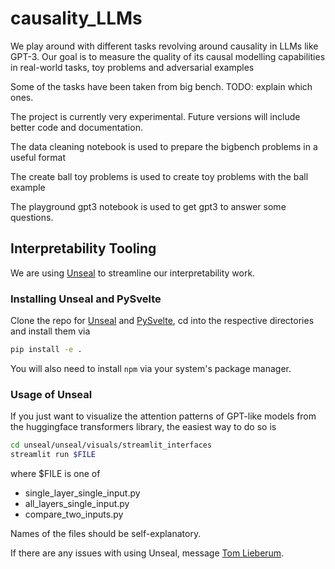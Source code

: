 # causality_LLMs

We play around with different tasks revolving around causality in LLMs like GPT-3. Our goal is to measure the quality of its causal modelling capabilities in real-world tasks, toy problems and adversarial examples

Some of the tasks have been taken from big bench.
TODO: explain which ones. 

The project is currently very experimental. Future versions will include better code and documentation. 

The data cleaning notebook is used to prepare the bigbench problems in a useful format

The create ball toy problems is used to create toy problems with the ball example

The playground gpt3 notebook is used to get gpt3 to answer some questions.


## Interpretability Tooling

We are using [Unseal](https://github.com/TomFrederik/unseal) to streamline our interpretability work.

### Installing Unseal and PySvelte
Clone the repo for [Unseal](https://github.com/TomFrederik/unseal) and [PySvelte](https://github.com/TomFrederik/pysvelte), cd into the respective directories and install them via 
```sh
pip install -e .
```

You will also need to install ``npm`` via your system's package manager.


### Usage of Unseal
If you just want to visualize the attention patterns of GPT-like models from the huggingface transformers library,
the easiest way to do so is

```sh
cd unseal/unseal/visuals/streamlit_interfaces
streamlit run $FILE
```

where $FILE is one of 
- single_layer_single_input.py
- all_layers_single_input.py
- compare_two_inputs.py

Names of the files should be self-explanatory.

If there are any issues with using Unseal, message [Tom Lieberum](mailto:tlieberum@outlook.de).

